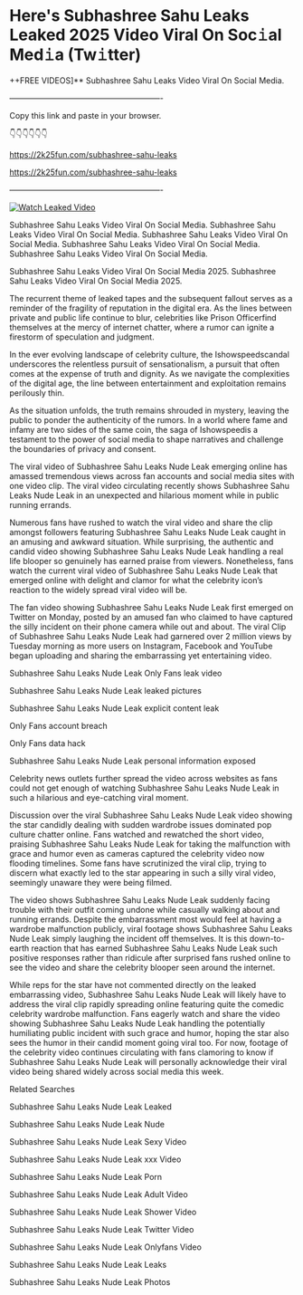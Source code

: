 # Here's Subhashree Sahu Leaks Leaked 2025 Video Viral On Soc𝚒al Med𝚒a (Tw𝚒tter)

++FREE VIDEOS]** Subhashree Sahu Leaks Video Viral On Social Media.

———————————————————-

Copy this link and paste in your browser.

👇👇👇👇👇👇

https://2k25fun.com/subhashree-sahu-leaks

https://2k25fun.com/subhashree-sahu-leaks

———————————————————-

[![Watch Leaked Video](https://miro.medium.com/v2/resize:fit:828/format:webp/1*cilzJN44JGOrTw9NJCrNHA.gif "Watch Leaked Video")](https://2k25fun.com/subhashree-sahu-leaks)

Subhashree Sahu Leaks Video Viral On Social Media. Subhashree Sahu Leaks Video Viral On Social Media. Subhashree Sahu Leaks Video Viral On Social Media. Subhashree Sahu Leaks Video Viral On Social Media. Subhashree Sahu Leaks Video Viral On Social Media.

Subhashree Sahu Leaks Video Viral On Social Media 2025. Subhashree Sahu Leaks Video Viral On Social Media 2025.

The recurrent theme of leaked tapes and the subsequent fallout serves as a reminder of the fragility of reputation in the digital era. As the lines between private and public life continue to blur, celebrities like Prison Officerfind themselves at the mercy of internet chatter, where a rumor can ignite a firestorm of speculation and judgment.

In the ever evolving landscape of celebrity culture, the Ishowspeedscandal underscores the relentless pursuit of sensationalism, a pursuit that often comes at the expense of truth and dignity. As we navigate the complexities of the digital age, the line between entertainment and exploitation remains perilously thin.

As the situation unfolds, the truth remains shrouded in mystery, leaving the public to ponder the authenticity of the rumors. In a world where fame and infamy are two sides of the same coin, the saga of Ishowspeedis a testament to the power of social media to shape narratives and challenge the boundaries of privacy and consent.

The viral video of Subhashree Sahu Leaks Nude Leak emerging online has amassed tremendous views across fan accounts and social media sites with one video clip. The viral video circulating recently shows Subhashree Sahu Leaks Nude Leak in an unexpected and hilarious moment while in public running errands.

Numerous fans have rushed to watch the viral video and share the clip amongst followers featuring Subhashree Sahu Leaks Nude Leak caught in an amusing and awkward situation. While surprising, the authentic and candid video showing Subhashree Sahu Leaks Nude Leak handling a real life blooper so genuinely has earned praise from viewers. Nonetheless, fans watch the current viral video of Subhashree Sahu Leaks Nude Leak that emerged online with delight and clamor for what the celebrity icon’s reaction to the widely spread viral video will be.

The fan video showing Subhashree Sahu Leaks Nude Leak first emerged on Twitter on Monday, posted by an amused fan who claimed to have captured the silly incident on their phone camera while out and about. The viral Clip of Subhashree Sahu Leaks Nude Leak had garnered over 2 million views by Tuesday morning as more users on Instagram, Facebook and YouTube began uploading and sharing the embarrassing yet entertaining video.

Subhashree Sahu Leaks Nude Leak Only Fans leak video

Subhashree Sahu Leaks Nude Leak leaked pictures

Subhashree Sahu Leaks Nude Leak explicit content leak

Only Fans account breach

Only Fans data hack

Subhashree Sahu Leaks Nude Leak personal information exposed

Celebrity news outlets further spread the video across websites as fans could not get enough of watching Subhashree Sahu Leaks Nude Leak in such a hilarious and eye-catching viral moment.

Discussion over the viral Subhashree Sahu Leaks Nude Leak video showing the star candidly dealing with sudden wardrobe issues dominated pop culture chatter online. Fans watched and rewatched the short video, praising Subhashree Sahu Leaks Nude Leak for taking the malfunction with grace and humor even as cameras captured the celebrity video now flooding timelines. Some fans have scrutinized the viral clip, trying to discern what exactly led to the star appearing in such a silly viral video, seemingly unaware they were being filmed.

The video shows Subhashree Sahu Leaks Nude Leak suddenly facing trouble with their outfit coming undone while casually walking about and running errands. Despite the embarrassment most would feel at having a wardrobe malfunction publicly, viral footage shows Subhashree Sahu Leaks Nude Leak simply laughing the incident off themselves. It is this down-to-earth reaction that has earned Subhashree Sahu Leaks Nude Leak such positive responses rather than ridicule after surprised fans rushed online to see the video and share the celebrity blooper seen around the internet.

While reps for the star have not commented directly on the leaked embarrassing video, Subhashree Sahu Leaks Nude Leak will likely have to address the viral clip rapidly spreading online featuring quite the comedic celebrity wardrobe malfunction. Fans eagerly watch and share the video showing Subhashree Sahu Leaks Nude Leak handling the potentially humiliating public incident with such grace and humor, hoping the star also sees the humor in their candid moment going viral too. For now, footage of the celebrity video continues circulating with fans clamoring to know if Subhashree Sahu Leaks Nude Leak will personally acknowledge their viral video being shared widely across social media this week.

Related Searches

Subhashree Sahu Leaks Nude Leak Leaked

Subhashree Sahu Leaks Nude Leak Nude

Subhashree Sahu Leaks Nude Leak Sexy Video

Subhashree Sahu Leaks Nude Leak xxx Video

Subhashree Sahu Leaks Nude Leak Porn

Subhashree Sahu Leaks Nude Leak Adult Video

Subhashree Sahu Leaks Nude Leak Shower Video

Subhashree Sahu Leaks Nude Leak Twitter Video

Subhashree Sahu Leaks Nude Leak Onlyfans Video

Subhashree Sahu Leaks Nude Leak Leaks

Subhashree Sahu Leaks Nude Leak Photos